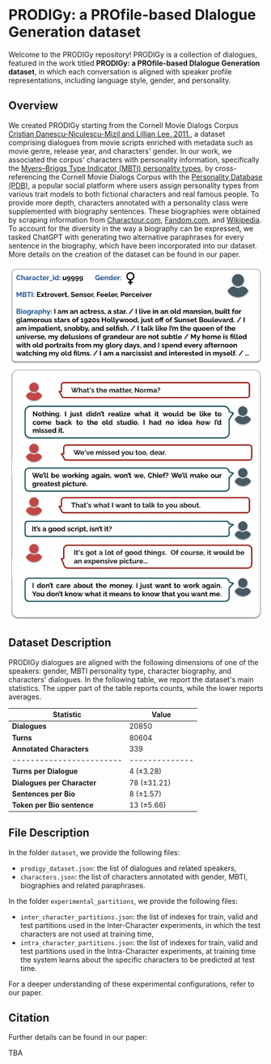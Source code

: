 # PRODIGy: a PROfile-based DIalogue Generation dataset

Welcome to the PRODIGy repository! PRODIGy is a collection of dialogues, featured in the work titled **PRODIGy: a PROfile-based DIalogue Generation dataset**, in which each conversation is aligned with speaker profile representations, including language style, gender, and personality.

## Overview

We created PRODIGy starting from the Cornell Movie Dialogs Corpus [Cristian Danescu-Niculescu-Mizil and Lillian Lee. 2011.](https://aclanthology.org/W11-0609/), a dataset comprising dialogues from movie scripts enriched with metadata such as movie genre, release year, and characters' gender. In our work, we associated the corpus' characters with personality information, specifically the [Myers–Briggs Type Indicator (MBTI) personality types](https://en.wikipedia.org/wiki/Myers%E2%80%93Briggs_Type_Indicator), by cross-referencing the Cornell Movie Dialogs Corpus with the [Personality Database (PDB)](https://www.personality-database.com/), a popular social platform where users assign personality types from various trait models to both fictional characters and real famous people. To provide more depth, characters annotated with a personality class were supplemented with biography sentences. These biographies were obtained by scraping information from [Charactour.com](https://www.charactour.com/hub/), [Fandom.com](https://www.fandom.com/), and [Wikipedia](https://www.wikipedia.org/). To account for the diversity in the way a biography can be expressed, we tasked ChatGPT with generating two alternative paraphrases for every sentence in the biography, which have been incorporated into our dataset. More details on the creation of the dataset can be found in our paper.

![](imgs/persona_pic.png)

## Dataset Description

PRODIGy dialogues are aligned with the following dimensions of one of the speakers: gender, MBTI personality type, character biography, and characters' dialogues. In the following table, we report the dataset's main statistics. The upper part of the table reports counts, while the lower reports averages.

| Statistic                | Value          |
| ------------------------ | -------------- |
| **Dialogues**            | 20850          |
| **Turns**                | 80604          |
| **Annotated Characters** | 339            |
| ------------------------ | -------------- |
| **Turns per Dialogue**   | 4 (&plusmn;3.28)  |
| **Dialogues per Character** | 78 (&plusmn;31.21) |
| **Sentences per Bio**    | 8 (&plusmn;1.57)  |
| **Token per Bio sentence** | 13 (&plusmn;5.66)|

## File Description

In the folder `dataset`, we provide the following files:
+ `prodigy_dataset.json`: the list of dialogues and related speakers,
+ `characters.json`: the list of characters annotated with gender, MBTI, biographies and related paraphrases.

In the folder `experimental_partitions`, we provide the following files:
+ `inter_character_partitions.json`: the list of indexes for train, valid and test partitions used in the Inter-Character experiments, in which the test characters are not used at training time,
+ `intra_character_partitions.json`: the list of indexes for train, valid and test partitions used in the Intra-Character experiments, at training time the system learns about the specific characters to be predicted at test time.

For a deeper understanding of these experimental configurations, refer to our paper.

## Citation 

Further details can be found in our paper:

TBA

